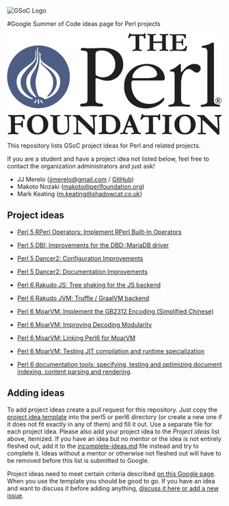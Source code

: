 ![GSoC Logo](https://summerofcode.withgoogle.com/static/img/summer-of-code-logo.svg)

#Google Summer of Code ideas page for Perl projects

![TPF](img/tpf_logo_transparent.png)

This repository lists GSoC project ideas for Perl and related projects.

If you are a student and have a project idea not listed below, feel free to contact the organization administrators and
just ask!

* JJ Merelo (jjmerelo@gmail.com / [GitHub](https://github.com/JJ))
* Makoto Nozaki (makoto@perlfoundation.org)
* Mark Keating (m.keating@shadowcat.co.uk)


Project ideas
-------------

* [Perl 5 RPerl Operators: Implement RPerl Built-In Operators](perl5/RPerl_Operators.md)

* [Perl 5 DBI: Improvements for the DBD::MariaDB driver](perl5/DBD-MariaDB.pod)

* [Perl 5 Dancer2: Configuration Improvements](perl5/d2-config.md)

* [Perl 5 Dancer2: Documentation Improvements](perl5/dancer2-docs.md)

* [Perl 6 Rakudo JS: Tree shaking for the JS backend](perl6/js-tree-shaking.md)

* [Perl 6 Rakudo JVM: Truffle / GraalVM backend](perl6/truffle.md)

* [Perl 6 MoarVM: Implement the GB2312 Encoding (Simplified Chinese)](perl6/GB2312-encoding-decoding.md)

* [Perl 6 MoarVM: Improving Decoding Modularity](perl6/decoding-modularity.md)

* [Perl 6 MoarVM: Linking Perl6 for MoarVM](perl6/linking.md)

* [Perl 6 MoarVM: Testing JIT compilation and runtime specialization](perl6/spesh-jit-testing.md)

* [Perl 6 documentation tools: specifying, testing and optimizing
  document indexing, content parsing and rendering](perl6/doc.md).

Adding ideas
------------

To add project ideas create a pull request for this repository. Just copy the
[project idea template](project_template.md) into the perl5 or perl6 directory (or create a new one if it does not fit
exactly in any of them) and fill it out. Use a separate file for each project idea. Please also add your project idea
to the *Project ideas* list above, itemized. If you have an idea but no mentor or the idea is not entirely fleshed out,
add it to the [incomplete-ideas.md](incomplete-ideas.md) file instead and try to complete it. Ideas without a mentor or otherwise not
fleshed out will have to be removed before this list is submitted to Google.

Project ideas need to meet certain criteria described
[on this Google page](https://google.github.io/gsocguides/mentor/defining-a-project-ideas-list). When you use the
template you should be good to go. If you have an idea and want to discuss it before adding anything,
[discuss it here or add a new issue](https://github.com/perl-gsoc-2019/ideas/issues/8).

